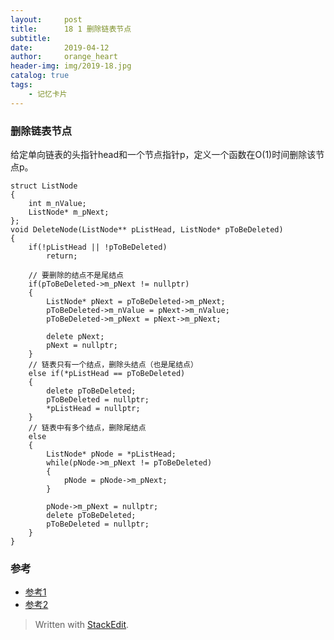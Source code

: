 ```yaml
---
layout:     post
title:      18 1 删除链表节点
subtitle:   
date:       2019-04-12
author:     orange_heart
header-img: img/2019-18.jpg
catalog: true
tags:
    - 记忆卡片
---
```


### 删除链表节点

给定单向链表的头指针head和一个节点指针p，定义一个函数在O(1)时间删除该节点p。



```objc
struct ListNode
{
	int m_nValue;
	ListNode* m_pNext;
};
void DeleteNode(ListNode** pListHead, ListNode* pToBeDeleted)
{
    if(!pListHead || !pToBeDeleted)
        return;

    // 要删除的结点不是尾结点
    if(pToBeDeleted->m_pNext != nullptr)
    {
        ListNode* pNext = pToBeDeleted->m_pNext;
        pToBeDeleted->m_nValue = pNext->m_nValue;
        pToBeDeleted->m_pNext = pNext->m_pNext;
 
        delete pNext;
        pNext = nullptr;
    }
    // 链表只有一个结点，删除头结点（也是尾结点）
    else if(*pListHead == pToBeDeleted)
    {
        delete pToBeDeleted;
        pToBeDeleted = nullptr;
        *pListHead = nullptr;
    }
    // 链表中有多个结点，删除尾结点
    else
    {
        ListNode* pNode = *pListHead;
        while(pNode->m_pNext != pToBeDeleted)
        {
            pNode = pNode->m_pNext;            
        }
 
        pNode->m_pNext = nullptr;
        delete pToBeDeleted;
        pToBeDeleted = nullptr;
    }
}
```
### 参考

- [参考1](https://github.com/zhedahht/CodingInterviewChinese2)
- [参考2](https://github.com/gatieme/CodingInterviews)

> Written with [StackEdit](https://stackedit.io/).
<!--stackedit_data:
eyJoaXN0b3J5IjpbLTYzNDM3NjIxOSwxNDA2MjA4ODMxXX0=
-->
